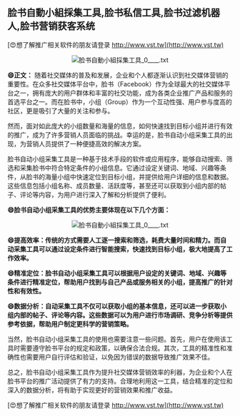 ## **脸书自動小組採集工具,脸书私信工具,脸书过滤机器人,脸书营销获客系统**

[😍想了解推广相关软件的朋友请登录 http://www.vst.tw](http://www.vst.tw)

 <center><img src="https://vst.tw/MP4/tuiguang/png/3.png" alt="脸书自動小組採集工具_0____.txt"></center>

**😄正文：**
随着社交媒体的普及和发展，企业和个人都逐渐认识到社交媒体营销的重要性。在众多社交媒体平台中，脸书（Facebook）作为全球最大的社交媒体平台之一，拥有庞大的用户群体和丰富的社交功能，成为各类企业推广产品和服务的首选平台之一。而在脸书中，小组（Group）作为一个互动性强、用户参与度高的社区，更是吸引了大量的关注和参与。

然而，面对如此庞大的小组数量和海量的信息，如何快速找到目标小组并进行有效的推广，成为了许多营销人员面临的挑战。幸运的是，脸书自动小组采集工具的出现，为营销人员提供了一种便捷高效的解决方案。

脸书自动小组采集工具是一种基于技术手段的软件或应用程序，能够自动搜索、筛选和采集脸书中符合特定条件的小组信息。它通过设定关键词、地域、兴趣等条件，从脸书的海量小组中快速定位到目标小组，并提供给用户详细的信息和数据。这些信息包括小组名称、成员数量、活跃度等，甚至还可以获取到小组内部的帖子、评论等内容，为用户进行深入了解和分析提供了便利。

**😄脸书自动小组采集工具的优势主要体现在以下几个方面：**

 <center><img src="https://vst.tw/MP4/tuiguang/png/1.png" alt="脸书自動小組採集工具_0____.txt"></center>

**😄提高效率：传统的方式需要人工逐一搜索和筛选，耗费大量时间和精力。而自动采集工具可以通过设定条件进行智能搜索，快速找到目标小组，极大地提高了工作效率。**

**😄精准定位：脸书自动小组采集工具可以根据用户设定的关键词、地域、兴趣等条件进行精准定位，帮助用户找到与自己产品或服务相关的小组，提高推广的针对性和有效性。**

**😄数据分析：自动采集工具不仅可以获取小组的基本信息，还可以进一步获取小组内部的帖子、评论等内容。这些数据可以为用户进行市场调研、竞争分析等提供参考依据，帮助用户制定更科学的营销策略。**

当然，脸书自动小组采集工具的使用也需要注意一些问题。首先，用户在使用该工具时需要遵守脸书平台的规定和政策，以确保合法合规。其次，工具的精准性和准确性也需要用户自行评估和验证，以免因为错误的数据导致推广效果不佳。

总之，脸书自动小组采集工具作为提升社交媒体营销效率的利器，为企业和个人在脸书平台的推广活动提供了有力的支持。合理地利用这一工具，结合精准的定位和深入的数据分析，将有助于实现更好的营销效果和推广收益。

[😍想了解推广相关软件的朋友请登录 http://www.vst.tw](http://www.vst.tw)



